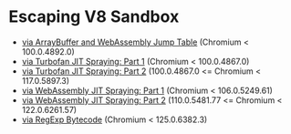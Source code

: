 # Escaping V8 Sandbox

- [via ArrayBuffer and WebAssembly Jump Table](./via%20ArrayBuffer%20and%20WebAssembly%20Jump%20Table) (Chromium < 100.0.4892.0)
- [via Turbofan JIT Spraying: Part 1](./via%20Turbofan%20JIT%20Spraying%20-%20Part%201) (Chromium < 100.0.4867.0)
- [via Turbofan JIT Spraying: Part 2](./via%20Turbofan%20JIT%20Spraying%20-%20Part%202) (100.0.4867.0 <= Chromium < 117.0.5897.3)
- [via WebAssembly JIT Spraying: Part 1](./via%20WebAssembly%20JIT%20Spraying%20-%20Part%201) (Chromium < 106.0.5249.61)
- [via WebAssembly JIT Spraying: Part 2](./via%20WebAssembly%20JIT%20Spraying%20-%20Part%202) (110.0.5481.77 <= Chromium < 122.0.6261.57)
- [via RegExp Bytecode](./via%20RegExp%20Bytecode) (Chromium < 125.0.6382.3)
